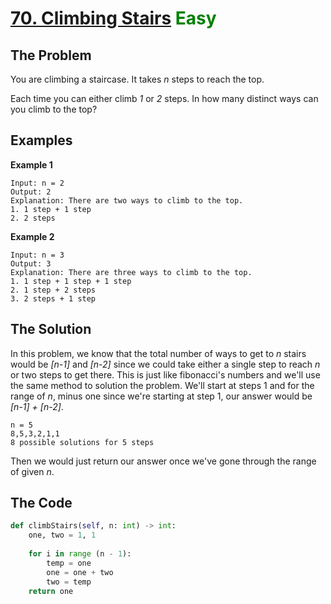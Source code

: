 # [70. Climbing Stairs](https://leetcode.com/problems/climbing-stairs/) <span style="color:green">Easy</span>

## **The Problem**
You are climbing a staircase. It takes *n* steps to reach the top.

Each time you can either climb *1* or *2* steps. In how many distinct ways can you climb to the top?

## **Examples**
**Example 1**

```
Input: n = 2
Output: 2
Explanation: There are two ways to climb to the top.
1. 1 step + 1 step
2. 2 steps
```
**Example 2**

```
Input: n = 3
Output: 3
Explanation: There are three ways to climb to the top.
1. 1 step + 1 step + 1 step
2. 1 step + 2 steps
3. 2 steps + 1 step
```

## **The Solution**
In this problem, we know that the total number of ways to get to *n* stairs would be *[n-1]* and *[n-2]* since we could take either a single step to reach *n* or two steps to get there. This is just like fibonacci's numbers and we'll use the same method to solution the problem.
We'll start at steps 1 and for the range of *n*, minus one since we're starting at step 1, our answer would be *[n-1] + [n-2]*. 
```
n = 5
8,5,3,2,1,1
8 possible solutions for 5 steps
```
Then we would just return our answer once we've gone through the range of given *n*.

## **The Code**

```python
def climbStairs(self, n: int) -> int:
    one, two = 1, 1
        
    for i in range (n - 1):
        temp = one
        one = one + two
        two = temp
    return one
```